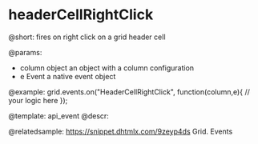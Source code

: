 headerCellRightClick
=============

@short:
fires on right click on a grid header cell

@params:
- column		object		an object with a column configuration
- e				Event		a native event object


@example:
grid.events.on("HeaderCellRightClick", function(column,e){
    // your logic here
});


@template: api_event
@descr:

@relatedsample:
https://snippet.dhtmlx.com/9zeyp4ds	Grid. Events

